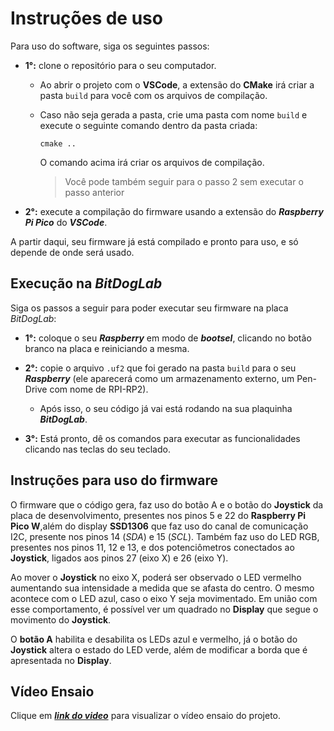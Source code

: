 # Instruções de uso

Para uso do software, siga os seguintes passos:

- **1°:** clone o repositório para o seu computador.

    - Ao abrir o projeto com o **VSCode**, a extensão do **CMake** irá criar a pasta ``build`` para você com os arquivos de compilação.

    - Caso não seja gerada a pasta, crie uma pasta com nome `build` e execute o seguinte comando dentro da pasta criada:
        
        ``cmake ..``

        O comando acima irá criar os arquivos de compilação.
        
        > Você pode também seguir para o passo 2 sem executar o passo anterior

- **2°:** execute a compilação do firmware usando a extensão do ***Raspberry Pi Pico*** do ***VSCode***.

A partir daqui, seu firmware já está compilado e pronto para uso, e só depende de onde será usado.

## Execução na *BitDogLab*

Siga os passos a seguir para poder executar seu firmware na placa *BitDogLab*:

- **1°:** coloque o seu ***Raspberry*** em modo de ***bootsel***, clicando no botão branco na placa e reiniciando a mesma.

- **2°:** copie o arquivo `.uf2` que foi gerado na pasta `build` para o seu ***Raspberry*** (ele aparecerá como um armazenamento externo, um Pen-Drive com nome de RPI-RP2).

    - Após isso, o seu código já vai está rodando na sua plaquinha ***BitDogLab***.

- **3°:** Está pronto, dê os comandos para executar as funcionalidades clicando nas teclas do seu teclado.

## Instruções para uso do firmware

O firmware que o código gera, faz uso do botão A e o botão do **Joystick** da placa de desenvolvimento, presentes nos pinos 5 e 22 do **Raspberry Pi Pico W**,além do display **SSD1306** que faz uso do canal de comunicação I2C, presente nos pinos 14 (*SDA*) e 15 (*SCL*). Também faz uso do LED RGB, presentes nos pinos 11, 12 e 13, e dos potenciômetros conectados ao **Joystick**, ligados aos pinos 27 (eixo X) e 26 (eixo Y).

Ao mover o **Joystick** no eixo X, poderá ser observado o LED vermelho aumentando sua intensidade a medida que se afasta do centro. O mesmo acontece com o LED azul, caso o eixo Y seja movimentado. Em união com esse comportamento, é possível ver um quadrado no **Display** que segue o movimento do **Joystick**.

O **botão A** habilita e desabilita os LEDs azul e vermelho, já o botão do **Joystick** altera o estado do LED verde, além de modificar a borda que é apresentada no **Display**.

## Vídeo Ensaio

Clique em ***[link do video](https://drive.google.com/file/d/1vsgxwYzQk_zL7GVnioR4XT7UeSVNTtEv/view?usp=sharing)*** para visualizar o vídeo ensaio do projeto.
